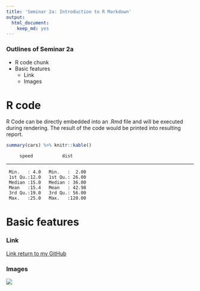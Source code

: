 ```yaml
---
title: 'Seminar 2a: Introduction to R Markdown'
output: 
  html_document:
    keep_md: yes
---
```




### Outlines of Seminar 2a
  * R code chunk
  * Basic features
    * Link
    * Images

# R code
R Code can be directly embedded into an .Rmd file and will be executed during rendering. The result of the code would be printed into resulting report.

```r
summary(cars) %>% knitr::kable()
```

         speed           dist      
---  -------------  ---------------
     Min.   : 4.0   Min.   :  2.00 
     1st Qu.:12.0   1st Qu.: 26.00 
     Median :15.0   Median : 36.00 
     Mean   :15.4   Mean   : 42.98 
     3rd Qu.:19.0   3rd Qu.: 56.00 
     Max.   :25.0   Max.   :120.00 

# Basic features

### Link
[Link return to my GitHub](https://github.com/LilyYuanXia)

### Images
![](https://i1.wp.com/www.chinatownfoundation.org/wp-content/uploads/2015/05/ubc-logo.png?zoom=2&ssl=1)
